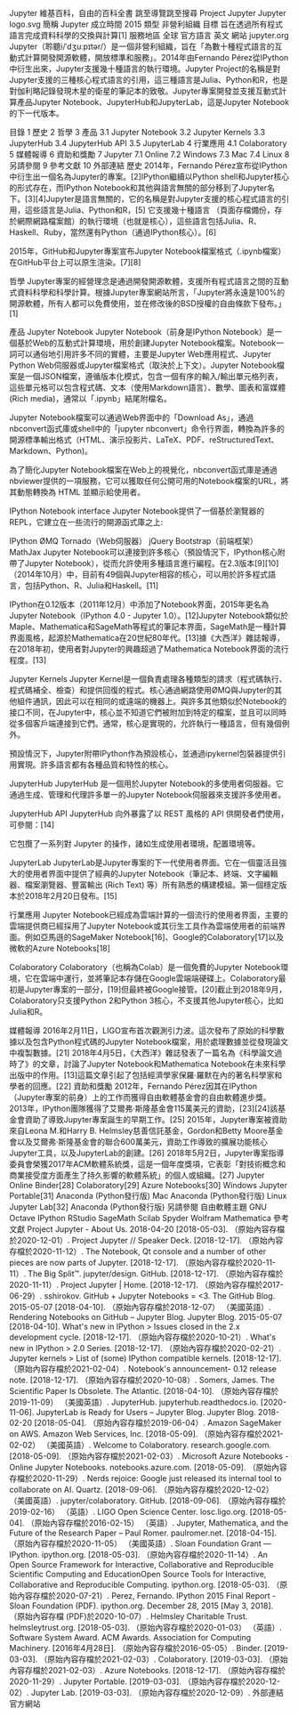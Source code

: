 Jupyter
維基百科，自由的百科全書
跳至導覽跳至搜尋
Project Jupyter
Jupyter logo.svg
簡稱	Jupyter
成立時間	2015
類型	非營利組織
目標	旨在透過所有程式語言完成資料科學的交換與計算[1]
服務地區
全球
官方語言
英文
網站	jupyter.org
Jupyter（聆聽i/ˈdʒuːpɪtər/）是一個非營利組織，旨在「為數十種程式語言的互動式計算開發開源軟體，開放標準和服務」。2014年由Fernando Pérez從IPython中衍生出來，Jupyter支援幾十種語言的執行環境。Jupyter Project的名稱是對Jupyter支援的三種核心程式語言的引用，這三種語言是Julia、Python和R，也是對伽利略記錄發現木星的衛星的筆記本的致敬。Jupyter專案開發並支援互動式計算產品Jupyter Notebook、JupyterHub和JupyterLab，這是Jupyter Notebook的下一代版本。


目錄
1	歷史
2	哲學
3	產品
3.1	Jupyter Notebook
3.2	Jupyter Kernels
3.3	JupyterHub
3.4	JupyterHub API
3.5	JupyterLab
4	行業應用
4.1	Colaboratory
5	媒體報導
6	資助和獎勵
7	Jupyter
7.1	Online
7.2	Windows
7.3	Mac
7.4	Linux
8	另請參閱
9	參考文獻
10	外部連結
歷史
2014年，Fernando Pérez宣布從IPython中衍生出一個名為Jupyter的專案。[2]IPython繼續以Python shell和Jupyter核心的形式存在，而IPython Notebook和其他與語言無關的部分移到了Jupyter名下。[3][4]Jupyter是語言無關的，它的名稱是對Jupyter支援的核心程式語言的引用，這些語言是Julia、Python和R，[5] 它支援幾十種語言 （頁面存檔備份，存於網際網路檔案館）的執行環境（也就是核心），這些語言包括Julia、R、Haskell、Ruby，當然還有Python（通過IPython核心）。[6]

2015年，GitHub和Jupyter專案宣布Jupyter Notebook檔案格式（.ipynb檔案）在GitHub平台上可以原生渲染。[7][8]

哲學
Jupyter專案的經營理念是通過開發開源軟體，支援所有程式語言之間的互動式資料科學和科學計算。根據Jupyter專案網站所言，「Jupyter將永遠是100%的開源軟體，所有人都可以免費使用，並在修改後的BSD授權的自由條款下發布。」[1]

產品
Jupyter Notebook
Jupyter Notebook（前身是IPython Notebook）是一個基於Web的互動式計算環境，用於創建Jupyter Notebook檔案。Notebook一詞可以通俗地引用許多不同的實體，主要是Jupyter Web應用程式、Jupyter Python Web伺服器或Jupyter檔案格式（取決於上下文）。Jupyter Notebook檔案是一個JSON檔案，遵循版本化模式，包含一個有序的輸入/輸出單元格列表，這些單元格可以包含程式碼、文本（使用Markdown語言）、數學、圖表和富媒體 (Rich media)，通常以「.ipynb」結尾附檔名。

Jupyter Notebook檔案可以通過Web界面中的「Download As」，通過nbconvert函式庫或shell中的「jupyter nbconvert」命令行界面，轉換為許多的開源標準輸出格式（HTML、演示投影片、LaTeX、PDF、reStructuredText、Markdown、Python)。

為了簡化Jupyter Notebook檔案在Web上的視覺化，nbconvert函式庫是通過nbviewer提供的一項服務，它可以獲取任何公開可用的Notebook檔案的URL，將其動態轉換為 HTML 並顯示給使用者。


IPython Notebook interface
Jupyter Notebook提供了一個基於瀏覽器的REPL，它建立在一些流行的開源函式庫之上:

IPython
ØMQ
Tornado（Web伺服器）
jQuery
Bootstrap（前端框架）
MathJax
Jupyter Notebook可以連接到許多核心（預設情況下，IPython核心附帶了Jupyter Notebook），從而允許使用多種語言進行編程。在2.3版本[9][10]（2014年10月）中，目前有49個與Jupyter相容的核心，可以用於許多程式語言，包括Python、R、Julia和Haskell。[11]

IPython在0.12版本（2011年12月）中添加了Notebook界面，2015年更名為Jupyter Notebook（IPython 4.0 - Jupyter 1.0）。[12]Jupyter Notebook類似於Maple、Mathematica和SageMath等程式的筆記本界面，SageMath是一種計算界面風格，起源於Mathematica在20世紀80年代。[13]據《大西洋》雜誌報導，在2018年初，使用者對Jupyter的興趣超過了Mathematica Notebook界面的流行程度。[13]

Jupyter Kernels
Jupyter Kernel是一個負責處理各種類型的請求（程式碼執行、程式碼補全、檢查）和提供回復的程式。核心通過網路使用ØMQ與Jupyter的其他組件通訊，因此可以在相同的或遠端的機器上。與許多其他類似於Notebook的接口不同，在Jupyter中，核心並不知道它們被附加到特定的檔案，並且可以同時從多個客戶端連接到它們。通常，核心是實現的，允許執行一種語言，但有幾個例外。

預設情況下，Jupyter附帶IPython作為預設核心，並通過ipykernel包裝器提供引用實現。許多語言都有各種品質和特性的核心。

JupyterHub
JupyterHub 是一個用於Jupyter Notebook的多使用者伺服器。它通過生成、管理和代理許多單一的Jupyter Notebook伺服器來支援許多使用者。

JupyterHub API
JupyterHub 向外暴露了以 REST 風格的 API 供開發者們使用，可參閱：[14]

它包攬了一系列對 Jupyter 的操作，諸如生成使用者環境，配置環境等。

JupyterLab
JupyterLab是Jupyter專案的下一代使用者界面。它在一個靈活且強大的使用者界面中提供了經典的Jupyter Notebook（筆記本、終端、文字編輯器、檔案瀏覽器、豐富輸出 (Rich Text) 等）所有熟悉的構建模組。第一個穩定版本於2018年2月20日發布。[15]

行業應用
Jupyter Notebook已經成為雲端計算的一個流行的使用者界面，主要的雲端提供商已經採用了Jupyter Notebook或其衍生工具作為雲端使用者的前端界面。例如亞馬遜的SageMaker Notebook[16]、Google的Colaboratory[17]以及微軟的Azure Notebooks[18]

Colaboratory
Colaboratory（也稱為Colab）是一個免費的Jupyter Notebook環境，它在雲端中運行，並將筆記本存儲在Google雲端端硬碟上。Colaboratory最初是Jupyter專案的一部分，[19]但最終被Google接管。[20]截止到2018年9月，Colaboratory只支援Python 2和Python 3核心，不支援其他Jupyter核心，比如Julia和R。

媒體報導
2016年2月11日，LIGO宣布首次觀測引力波。這次發布了原始的科學數據以及包含Python程式碼的Jupyter Notebook檔案，用於處理數據並從發現論文中複製數據。[21]
2018年4月5日，《大西洋》雜誌發表了一篇名為《科學論文過時了》的文章，討論了Jupyter Notebook和Mathematica Notebook在未來科學出版中的作用。[13]這篇文章引起了包括經濟學家保羅·羅默在內的著名科學家和學者的回應。[22]
資助和獎勵
2012年，Fernando Pérez因其在IPython（Jupyter專案的前身）上的工作而獲得自由軟體基金會的自由軟體進步獎。
2013年，IPython團隊獲得了艾爾弗·斯隆基金會115萬美元的資助，[23][24]該基金會資助了導致Jupyter專案誕生的早期工作。[25]
2015年，Jupyter專案被資助來自Leona M.和Harry B. Helmsley慈善信託基金，Gordon和Betty Moore基金會以及艾爾弗·斯隆基金會的聯合600萬美元，資助工作導致的擴展功能核心Jupyter工具，以及JupyterLab的創建。[26]
2018年5月2日，Jupyter專案指導委員會榮獲2017年ACM軟體系統獎，這是一個年度獎項，它表彰「對技術概念和商業接受度方面產生了持久影響的軟體系統」的個人或組織。[27]
Jupyter
Online
Binder[28]
Colaboratory[29]
Azure Notebooks[30]
Windows
Jupyter Portable[31]
Anaconda (Python發行版)
Mac
Anaconda (Python發行版)
Linux
Jupyter Lab[32]
Anaconda (Python發行版)
另請參閱
	自由軟體主題
GNU Octave
IPython
RStudio
SageMath
Scilab
Spyder
Wolfram Mathematica
參考文獻
 Project Jupyter - About Us. 2018-04-20 [2018-05-03]. （原始內容存檔於2020-12-01）.
 Project Jupyter // Speaker Deck. [2018-12-17]. （原始內容存檔於2020-11-12）.
 The Notebook, Qt console and a number of other pieces are now parts of Jupyter. [2018-12-17]. （原始內容存檔於2020-11-11）.
 The Big Split™.
 jupyter/design. GitHub. [2018-12-17]. （原始內容存檔於2020-11-11）.
 Project Jupyter | Home. [2018-12-17]. （原始內容存檔於2017-06-29）.
 sshirokov. GitHub + Jupyter Notebooks = <3. The GitHub Blog. 2015-05-07 [2018-04-10]. （原始內容存檔於2018-12-07） （美國英語）.
 Rendering Notebooks on GitHub – Jupyter Blog. Jupyter Blog. 2015-05-07 [2018-04-10].
 What's new in IPython > Issues closed in the 2.x development cycle. [2018-12-17]. （原始內容存檔於2020-10-21）.
 What's new in IPython > 2.0 Series. [2018-12-17]. （原始內容存檔於2020-02-21）.
 Jupyter kernels > List of (some) IPython compatible kernels. [2018-12-17]. （原始內容存檔於2021-02-04）.
 Notebook's announcement- 0.12 release note. [2018-12-17]. （原始內容存檔於2020-10-08）.
 Somers, James. The Scientific Paper Is Obsolete. The Atlantic. [2018-04-10]. （原始內容存檔於2019-11-09） （美國英語）.
 JupyterHub. jupyterhub.readthedocs.io. [2020-11-06].
 JupyterLab is Ready for Users – Jupyter Blog. Jupyter Blog. 2018-02-20 [2018-05-04]. （原始內容存檔於2019-06-04）.
 Amazon SageMaker on AWS. Amazon Web Services, Inc. [2018-05-09]. （原始內容存檔於2021-02-02） （美國英語）.
 Welcome to Colaboratory. research.google.com. [2018-05-09]. （原始內容存檔於2021-02-03）.
 Microsoft Azure Notebooks - Online Jupyter Notebooks. notebooks.azure.com. [2018-05-09]. （原始內容存檔於2020-11-29）.
 Nerds rejoice: Google just released its internal tool to collaborate on AI. Quartz. [2018-09-06]. （原始內容存檔於2020-12-02） （美國英語）.
 jupyter/colaboratory. GitHub. [2018-09-06]. （原始內容存檔於2019-02-16） （英語）.
 LIGO Open Science Center. losc.ligo.org. [2018-05-04]. （原始內容存檔於2016-02-15） （英語）.
 Jupyter, Mathematica, and the Future of the Research Paper – Paul Romer. paulromer.net. [2018-04-15]. （原始內容存檔於2020-11-05） （美國英語）.
 Sloan Foundation Grant — IPython. ipython.org. [2018-05-03]. （原始內容存檔於2020-11-14）.
 An Open Source Framework for Interactive, Collaborative and Reproducible Scientific Computing and EducationOpen Source Tools for Interactive, Collaborative and Reproducible Computing. ipython.org. [2018-05-03]. （原始內容存檔於2020-07-21）.
 Perez, Fernando. IPython 2015 Final Report - Sloan Foundation (PDF). ipython.org. December 28, 2015 [May 3, 2018]. （原始內容存檔 (PDF)於2020-10-07）.
 Helmsley Charitable Trust. helmsleytrust.org. [2018-05-03]. （原始內容存檔於2020-01-03） （英語）.
 Software System Award. ACM Awards. Association for Computing Machinery. [2016年4月28日]. （原始內容存檔於2016-05-05）.
 Binder. [2019-03-03]. （原始內容存檔於2021-02-03）.
 Colaboratory. [2019-03-03]. （原始內容存檔於2021-02-03）.
 Azure Notebooks. [2018-12-17]. （原始內容存檔於2020-11-29）.
 Jupyter Portable. [2019-03-03]. （原始內容存檔於2020-12-02）.
 Jupyter Lab. [2019-03-03]. （原始內容存檔於2020-12-09）.
外部連結
官方網站